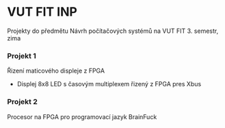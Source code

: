 # VUT FIT INP

Projekty do předmětu Návrh počítačových systémů na VUT FIT 3. semestr, zima

### Projekt 1 
Řizení maticového displeje z FPGA
- Displej 8x8 LED s časovým multiplexem řizený z FPGA pres Xbus

### Projekt 2
Procesor na FPGA pro programovací jazyk BrainFuck

